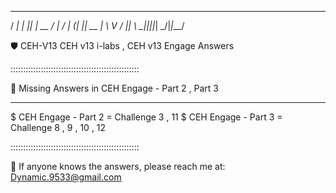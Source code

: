    ___ ___ _  _       _ ____ 
  / __| __| || | __ _/ |__ / 
 | (__| _|| __ | \ V / ||_ \ 
  \___|___|_||_|  \_/|_|___/ 
                             
🛡️ CEH-V13
CEH v13 i-labs , CEH v13 Engage Answers

:::::::::::::::::::::::::::::::::::::::::::::::::::

🚨 Missing Answers in CEH Engage - Part 2 , Part 3 
___________________________________________________

$ CEH Engage - Part 2 = Challenge 3 , 11 
$ CEH Engage - Part 3 = Challenge 8 , 9 , 10 , 12  

:::::::::::::::::::::::::::::::::::::::::::::::::::

📩 If anyone knows the answers, please reach me at: Dynamic.9533@gmail.com
